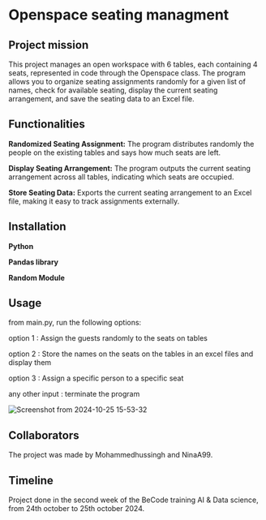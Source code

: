 # Openspace seating managment

## Project mission

This project manages an open workspace with 6 tables, each containing 4 seats, represented in code through the Openspace class. The program allows you to organize seating assignments randomly for a given list of names, check for available seating, display the current seating arrangement, and save the seating data to an Excel file.

## Functionalities

**Randomized Seating Assignment:**
The program distributes randomly the people on the existing tables and says how much seats are left.

**Display Seating Arrangement:**
The program outputs the current seating arrangement across all tables, indicating which seats are occupied.

**Store Seating Data:** 
Exports the current seating arrangement to an Excel file, making it easy to track assignments externally.

## Installation

**Python**

**Pandas library**

**Random Module** 


## Usage

from main.py, run the following options:

option 1 : Assign the guests randomly to the seats on tables

option 2 : Store the names on the seats on the tables in an excel files and display them

option 3 : Assign a specific person to a specific seat

any other input  : terminate the program

![Screenshot from 2024-10-25 15-53-32](https://github.com/user-attachments/assets/633fe8c4-65e4-4eb5-bfe1-8354b5fec27a)

## Collaborators

The project was made by Mohammedhussingh and NinaA99.

## Timeline

Project done in the second week of the BeCode training AI & Data science, from 24th october to 25th october 2024.

